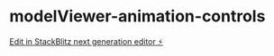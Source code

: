 # modelViewer-animation-controls

[Edit in StackBlitz next generation editor ⚡️](https://stackblitz.com/~/github.com/co851002/modelViewer-animation-controls)